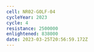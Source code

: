```yaml
---
cell: NR02-GOLF-04
cycleYear: 2023
cycle: 4
resistance: 2500000
enlightened: 838000
date: 2023-03-25T20:56:59.172Z
---
```

